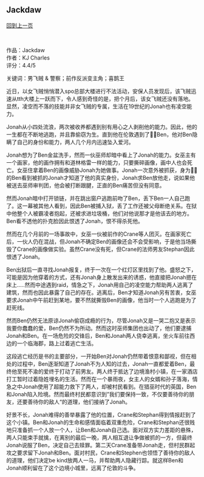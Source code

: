## Jackdaw
[回到上一页](https://boheme13.github.io/Reviews/)  &nbsp;&nbsp;

<br>

作品：Jackdaw<br>
作者：KJ Charles<br>
评分：4.4/5<br>

关键词：男飞贼 & 警察；前作反派变主角；喜鹊王

近日，以女飞贼悄悄潜入spo总部大楼进行不法活动，安保人员发现后，该飞贼迅速从tth大楼上一跃而下，令人感到奇怪的是，把个月后，该女飞贼还没有落地。显然，凌空而不落的技能并非女飞贼的专属，生活在19世纪的Jonah也有凌空能力。

Jonah从小四处流浪，两次被收养都遇到别有用心之人剥削他的能力。因此，他的一生都在不断地逃跑，并且靠偷窃为生。直到他在伦敦遇到了👮🏻Ben，他对Ben隐瞒了自己的身份和能力，两人几个月内迅速坠入爱河。

Jonah想为了Ben金盆洗手，然而一伙巫师却暗中看上了Jonah的能力。女巫主有一个画家，他的画作拥有和道林格雷一样的能力，只要撕碎画像，画中人也会死亡。女巫住拿着Ben的画像威胁Jonah为她做事。Jonah一次意外被抓获，身为👮🏻的Ben看到被抓的Jonah才知道了他的真实身份，Jonah求Ben放他走，说如果他被送去巫师审判团，他会被打断跟腱，正直的Ben痛苦但没有同意。

然而Jonah暗中打开锁链，并在跳出窗户逃跑前吻了Ben，丢下Ben一人自己跑了。这一幕被其他人看到，因此Ben被捕入狱，丢了工作还被父母断绝关系。在狱中他整个人被霸凌者抱起，还被求进垃圾桶，他们对他说那才是他该去的地方。Ben看不透他的扑克脸因此恨透了Jonah，恨不得杀死他。

然而在几个月前的一场事故中，女巫一伙被前作的Crane等人团灭。在画家死亡后，一伙人仍在混战，但Jonah不确定Ben的画像还会不会受影响，于是他当场撕毁了Crane的画像做实验。虽然Crane没有死，但Crane的法师男友Stephan因此恨透了Jonah。

Ben出狱后一直寻找Jonah报复，终于一次在一个红灯区里找到了他。盛怒之下，可能是因为他穿着的方式，还有Jonah身上散发出来的诱惑，他直接把Jonah摁在床上…..然而中途遇到raid，情急之下，Jonah用自己的凌空能力帮助两人逃离了建筑，然而也因此暴露了自己的存在。逃离后，Ben才知道Jonah另有苦衷，女巫要求Jonah中午前赶到某地，要不然就撕毁Ben的画像，他当时一个人逃跑是为了赶死线。

然而Ben仍然无法原谅Jonah偷窃成瘾的行为，尽管Jonah又是一哭二抱又是表示我要你蠢蠢的爱，Ben仍然不为所动。然而这时巫师集团也出动了，他们要逮捕Jonah和Ben。在一场危险的交锋后，Ben和Jonah两人侥幸逃离，坐火车前往西边的一个临海郡，路上过着逃亡生活。

这段逃亡经历是书的主要部分，一开始Ben对Jonah仍然带着恨意和鄙视，但在相处的过程中，Ben逐渐知道了Jonah不为人知的过去，Jonah一直都爱着Ben，最终他至死不渝的爱终于打动了前男友。两人终于抵达了边境渔村小镇，在一家酒店打工暂时过着隐姓埋名的生活。然而在一个暴雨夜，女主人的女婿和孙子落海，情急之中Jonah使用了超能力救下了两人，却被村民看到。在猎巫时代的英国，Ben和Jonah陷入险境。然而最终村民都意识到”我们要保持一致，不仅要善待你的朋友，还要善待你的敌人“的道理，他们接纳了Jonah。

好景不长，Jonah难得的善举暴露了他的位置，Crane和Stephan得到情报赶到了这个小镇。Ben和Jonah的生命和感情面临着双重危险，Crane和Stephan还很贱地只准备抓一个人放一个人，让Ben和Jonah自己选。面对双方实力差距的悬殊，两人只能束手就擒，在离别的最后一晚，两人相互退让争做被抓的一方，但最终Jonah说服了Ben，决定自己去赎罪。第二天Crane准备带Jonah走，但村民群起攻之要求留下Jonah和Ben。面对村民，Crane和Stephen也领悟了善待你的敌人的道理，他们决定be kind放两人一马，并帮助两人隐藏行踪。就这样Ben和Jonah顺利留在了这个边境小城里，远离了伦敦的斗争。